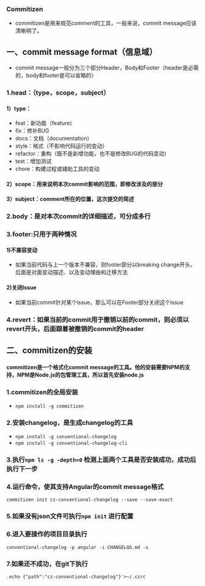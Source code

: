 ### Commitizen
* commitizen是用来规范comment的工具，一般来说，commit message应该清晰明了。
## 一、commit message format（信息域）
* commit message一般分为三个部分Header，Body和Footer（header是必需的，body和footer是可以省略的）
### 1.head：（type，scope，subject）
#### 1）type：
* feat：新功能（feature）
* fix：修补BUG
* docs：文档（documentation）
* style：格式（不影响代码运行的变动）
* refactor：重构（既不是新增功能，也不是修改BUG的代码变动）
* test：增加测试
* chore：构建过程或辅助工具的变动
#### 2）scope：用来说明本次commit影响的范围，即修改涉及的部分
#### 3）subject：comment所在的位置，这次提交的简述
### 2.body：是对本次commit的详细描述，可分成多行
### 3.footer:只用于两种情况
#### 1)不兼容变动
* 如果当前代码与上一个版本不兼容，则footer部分以breaking change开头，后面是对面变动描述、以及变动理由和迁移方法
#### 2)关闭lssue
* 如果当前commit针对某个issue，那么可以在Footer部分关闭这个issue
### 4.revert：如果当前的commit用于撤销以前的commit，则必须以revert开头，后面跟着被撤销的commit的header
## 二、commitizen的安装
#### commitizen是一个格式化commit message的工具。他的安装需要NPM的支持，NPM是Node.js的包管理工具，所以首先安装node.js
### 1.commitizen的全局安装
* `npm install -g commitizen`
### 2.安装changelog，是生成changelog的工具
* `npm install -g conventional-changelog`
* `npm install -g conventional-changelog-cli`

### 3.执行`npm ls -g -depth=0` 检测上面两个工具是否安装成功，成功后执行下一步
### 4.运行命令，使其支持Angular的commit message格式
`commitizen init cz-conventional-changelog --save --save-exact`
### 5.如果没有json文件可执行`npm init` 进行配置
### 6.进入要操作的项目目录执行
`conventional-changelog -p angular -i CHANGELOG.md -s`
### 7.如果还不成功，在git下执行
`.echo {"path":"cz-conventional-changelog"}'>~/.czrc`